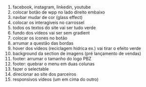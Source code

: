 1.  facebook, instagram, linkedin, youtube
2.  colocar botão de wpp no lado direito embaixo
3.  navbar mudar de cor (glass effect)
4.  colocar os interagiveis no carrossel
5.  todos os textos do site vai ser tudo verde
6.  fundo dos vídeos vai ser sem gradient
7.  colocar os ícones no botão
8.  arrumar a questão das bordas
9.  hover dos vídeos (reciclagem hídrica ex.) vai tirar o efeito verde
10. background da section de imagens (pré lançamento de vendas)
11. footer: arrumar o tamanho do logo PBZ
12. footer: quebrar o menu em duas colunas
13. fazer o selectable
14. direcionar ao site dos parceiros
15. responsivos vídeos (um em cima do outro)
